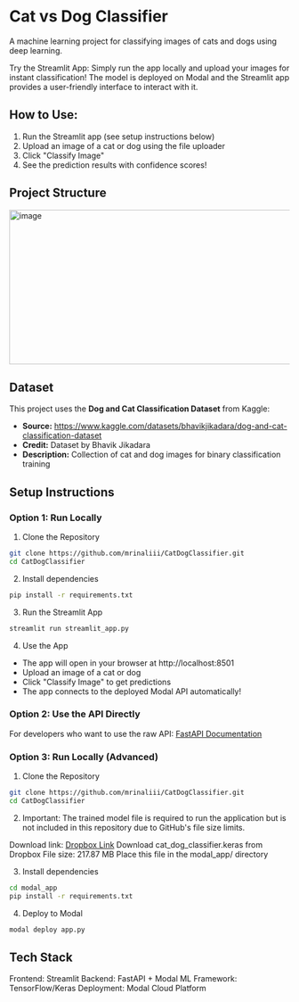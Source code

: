 # Cat vs Dog Classifier

A machine learning project for classifying images of cats and dogs using deep learning.

Try the Streamlit App: Simply run the app locally and upload your images for instant classification!
The model is deployed on Modal and the Streamlit app provides a user-friendly interface to interact with it.

## How to Use:
1) Run the Streamlit app (see setup instructions below)
2) Upload an image of a cat or dog using the file uploader
3) Click "Classify Image"
4) See the prediction results with confidence scores!

## Project Structure
<img width="517" height="277" alt="image" src="https://github.com/user-attachments/assets/5df7e113-4eb5-4776-b057-093cbf280dab" />

## Dataset
This project uses the **Dog and Cat Classification Dataset** from Kaggle:
- **Source:** https://www.kaggle.com/datasets/bhavikjikadara/dog-and-cat-classification-dataset
- **Credit:** Dataset by Bhavik Jikadara
- **Description:** Collection of cat and dog images for binary classification training

## Setup Instructions

### Option 1: Run Locally

1. Clone the Repository
```bash
git clone https://github.com/mrinaliii/CatDogClassifier.git
cd CatDogClassifier
```

2. Install dependencies
```bash
pip install -r requirements.txt
```

3. Run the Streamlit App
```bash
streamlit run streamlit_app.py
```

4. Use the App
- The app will open in your browser at http://localhost:8501
- Upload an image of a cat or dog
- Click "Classify Image" to get predictions
- The app connects to the deployed Modal API automatically!


### Option 2: Use the API Directly
For developers who want to use the raw API: [FastAPI Documentation](https://manuisliterallykirby--cat-dog-classifier-fastapi-app.modal.run/docs)

### Option 3: Run Locally (Advanced)

1. Clone the Repository
```bash
git clone https://github.com/mrinaliii/CatDogClassifier.git
cd CatDogClassifier
```

2. Important: The trained model file is required to run the application but is not included in this repository due to GitHub's file size limits.

Download link: [Dropbox Link](https://www.dropbox.com/scl/fi/e34uc4499s90sx7jysj57/cat_dog_classifier.keras?rlkey=siov9wmzdj2cx4tq777i85scr&st=1g7mym0r&dl=1)
Download cat_dog_classifier.keras from Dropbox
File size: 217.87 MB
Place this file in the modal_app/ directory

3. Install dependencies
```bash
cd modal_app
pip install -r requirements.txt
```

4. Deploy to Modal
```bash
modal deploy app.py
```

## Tech Stack

Frontend: Streamlit
Backend: FastAPI + Modal
ML Framework: TensorFlow/Keras
Deployment: Modal Cloud Platform
